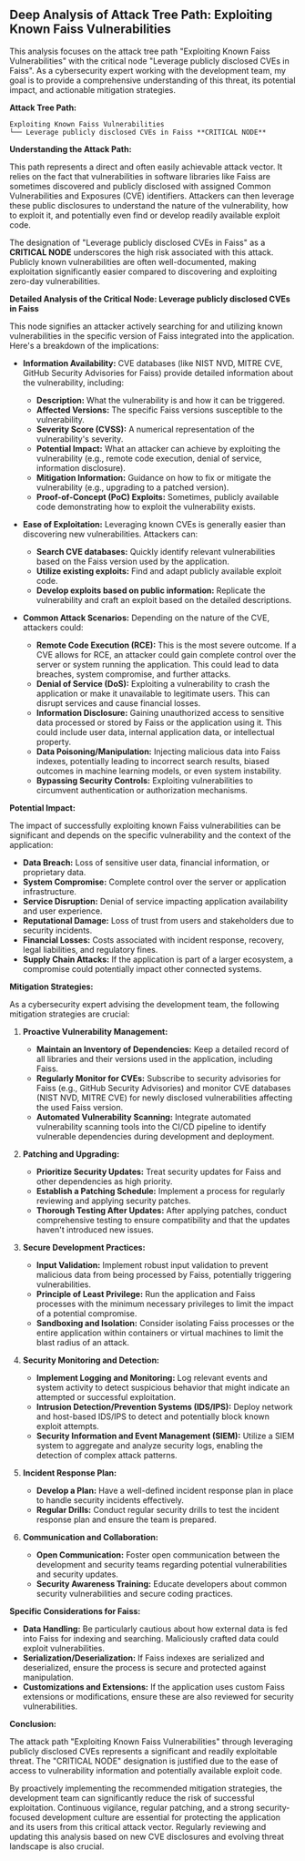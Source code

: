 ## Deep Analysis of Attack Tree Path: Exploiting Known Faiss Vulnerabilities

This analysis focuses on the attack tree path "Exploiting Known Faiss Vulnerabilities" with the critical node "Leverage publicly disclosed CVEs in Faiss". As a cybersecurity expert working with the development team, my goal is to provide a comprehensive understanding of this threat, its potential impact, and actionable mitigation strategies.

**Attack Tree Path:**

```
Exploiting Known Faiss Vulnerabilities
└── Leverage publicly disclosed CVEs in Faiss **CRITICAL NODE**
```

**Understanding the Attack Path:**

This path represents a direct and often easily achievable attack vector. It relies on the fact that vulnerabilities in software libraries like Faiss are sometimes discovered and publicly disclosed with assigned Common Vulnerabilities and Exposures (CVE) identifiers. Attackers can then leverage these public disclosures to understand the nature of the vulnerability, how to exploit it, and potentially even find or develop readily available exploit code.

The designation of "Leverage publicly disclosed CVEs in Faiss" as a **CRITICAL NODE** underscores the high risk associated with this attack. Publicly known vulnerabilities are often well-documented, making exploitation significantly easier compared to discovering and exploiting zero-day vulnerabilities.

**Detailed Analysis of the Critical Node: Leverage publicly disclosed CVEs in Faiss**

This node signifies an attacker actively searching for and utilizing known vulnerabilities in the specific version of Faiss integrated into the application. Here's a breakdown of the implications:

* **Information Availability:** CVE databases (like NIST NVD, MITRE CVE, GitHub Security Advisories for Faiss) provide detailed information about the vulnerability, including:
    * **Description:** What the vulnerability is and how it can be triggered.
    * **Affected Versions:** The specific Faiss versions susceptible to the vulnerability.
    * **Severity Score (CVSS):**  A numerical representation of the vulnerability's severity.
    * **Potential Impact:**  What an attacker can achieve by exploiting the vulnerability (e.g., remote code execution, denial of service, information disclosure).
    * **Mitigation Information:**  Guidance on how to fix or mitigate the vulnerability (e.g., upgrading to a patched version).
    * **Proof-of-Concept (PoC) Exploits:**  Sometimes, publicly available code demonstrating how to exploit the vulnerability exists.

* **Ease of Exploitation:**  Leveraging known CVEs is generally easier than discovering new vulnerabilities. Attackers can:
    * **Search CVE databases:** Quickly identify relevant vulnerabilities based on the Faiss version used by the application.
    * **Utilize existing exploits:**  Find and adapt publicly available exploit code.
    * **Develop exploits based on public information:**  Replicate the vulnerability and craft an exploit based on the detailed descriptions.

* **Common Attack Scenarios:**  Depending on the nature of the CVE, attackers could:
    * **Remote Code Execution (RCE):** This is the most severe outcome. If a CVE allows for RCE, an attacker could gain complete control over the server or system running the application. This could lead to data breaches, system compromise, and further attacks.
    * **Denial of Service (DoS):**  Exploiting a vulnerability to crash the application or make it unavailable to legitimate users. This can disrupt services and cause financial losses.
    * **Information Disclosure:**  Gaining unauthorized access to sensitive data processed or stored by Faiss or the application using it. This could include user data, internal application data, or intellectual property.
    * **Data Poisoning/Manipulation:**  Injecting malicious data into Faiss indexes, potentially leading to incorrect search results, biased outcomes in machine learning models, or even system instability.
    * **Bypassing Security Controls:**  Exploiting vulnerabilities to circumvent authentication or authorization mechanisms.

**Potential Impact:**

The impact of successfully exploiting known Faiss vulnerabilities can be significant and depends on the specific vulnerability and the context of the application:

* **Data Breach:** Loss of sensitive user data, financial information, or proprietary data.
* **System Compromise:**  Complete control over the server or application infrastructure.
* **Service Disruption:**  Denial of service impacting application availability and user experience.
* **Reputational Damage:**  Loss of trust from users and stakeholders due to security incidents.
* **Financial Losses:**  Costs associated with incident response, recovery, legal liabilities, and regulatory fines.
* **Supply Chain Attacks:** If the application is part of a larger ecosystem, a compromise could potentially impact other connected systems.

**Mitigation Strategies:**

As a cybersecurity expert advising the development team, the following mitigation strategies are crucial:

1. **Proactive Vulnerability Management:**
    * **Maintain an Inventory of Dependencies:**  Keep a detailed record of all libraries and their versions used in the application, including Faiss.
    * **Regularly Monitor for CVEs:**  Subscribe to security advisories for Faiss (e.g., GitHub Security Advisories) and monitor CVE databases (NIST NVD, MITRE CVE) for newly disclosed vulnerabilities affecting the used Faiss version.
    * **Automated Vulnerability Scanning:**  Integrate automated vulnerability scanning tools into the CI/CD pipeline to identify vulnerable dependencies during development and deployment.

2. **Patching and Upgrading:**
    * **Prioritize Security Updates:** Treat security updates for Faiss and other dependencies as high priority.
    * **Establish a Patching Schedule:**  Implement a process for regularly reviewing and applying security patches.
    * **Thorough Testing After Updates:**  After applying patches, conduct comprehensive testing to ensure compatibility and that the updates haven't introduced new issues.

3. **Secure Development Practices:**
    * **Input Validation:**  Implement robust input validation to prevent malicious data from being processed by Faiss, potentially triggering vulnerabilities.
    * **Principle of Least Privilege:**  Run the application and Faiss processes with the minimum necessary privileges to limit the impact of a potential compromise.
    * **Sandboxing and Isolation:**  Consider isolating Faiss processes or the entire application within containers or virtual machines to limit the blast radius of an attack.

4. **Security Monitoring and Detection:**
    * **Implement Logging and Monitoring:**  Log relevant events and system activity to detect suspicious behavior that might indicate an attempted or successful exploitation.
    * **Intrusion Detection/Prevention Systems (IDS/IPS):**  Deploy network and host-based IDS/IPS to detect and potentially block known exploit attempts.
    * **Security Information and Event Management (SIEM):**  Utilize a SIEM system to aggregate and analyze security logs, enabling the detection of complex attack patterns.

5. **Incident Response Plan:**
    * **Develop a Plan:**  Have a well-defined incident response plan in place to handle security incidents effectively.
    * **Regular Drills:**  Conduct regular security drills to test the incident response plan and ensure the team is prepared.

6. **Communication and Collaboration:**
    * **Open Communication:** Foster open communication between the development and security teams regarding potential vulnerabilities and security updates.
    * **Security Awareness Training:**  Educate developers about common security vulnerabilities and secure coding practices.

**Specific Considerations for Faiss:**

* **Data Handling:** Be particularly cautious about how external data is fed into Faiss for indexing and searching. Maliciously crafted data could exploit vulnerabilities.
* **Serialization/Deserialization:** If Faiss indexes are serialized and deserialized, ensure the process is secure and protected against manipulation.
* **Customizations and Extensions:**  If the application uses custom Faiss extensions or modifications, ensure these are also reviewed for security vulnerabilities.

**Conclusion:**

The attack path "Exploiting Known Faiss Vulnerabilities" through leveraging publicly disclosed CVEs represents a significant and readily exploitable threat. The "CRITICAL NODE" designation is justified due to the ease of access to vulnerability information and potentially available exploit code.

By proactively implementing the recommended mitigation strategies, the development team can significantly reduce the risk of successful exploitation. Continuous vigilance, regular patching, and a strong security-focused development culture are essential for protecting the application and its users from this critical attack vector. Regularly reviewing and updating this analysis based on new CVE disclosures and evolving threat landscape is also crucial.
